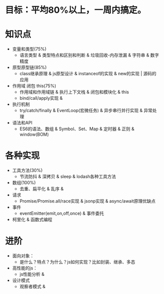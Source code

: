 # 目标：平均80%以上，一周内搞定。
# 知识点
* 变量和类型(75%)
    - 语言类型 & 类型特点和区别和判断 & 垃圾回收-内存泄漏 & 字符串 & 数字精度 
* 原型原型链(85%)
    - class继承原理 & js原型设计 & instanceof的实现 & new的实现 | 源码的应用
* 作用域 闭包 this(75%)
    - 作用域和作用域链 & 执行上下文栈 & 闭包和模块化 & this
    - bind/call/apply实现 & 
* 执行机制
    - try/catch/finally & EventLoop(宏微任务) & 异步串行并行实现 & 异常处理
* 语法和API
    - ES6的语法、数组 & Symbol、Set、Map & 定时器 & 正则 & window(BOM)

# 各种实现
* 工具方法(30%)
    - 节流防抖 & 深拷贝 & sleep & lodash各种工具方法
* 数组(100%)
    - 去重、扁平化 & 乱序 & 
* 请求
    - Promise/Promise.all/race实现 & jsonp实现 & async/await原理优缺点
* 事件
    - eventEmitter(emit,on,off,once) & 事件委托
* 柯里化 & 函数式编程

# 进阶
* 面向对象：
    - 是什么？特点？为什么？js如何实现？比如封装、继承、多态
* 高性能的js：
    - js性能分析 & 
* 设计模式
    - 观察者模式 & 
